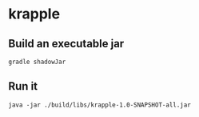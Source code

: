 # krapple

## Build an executable jar
```shell script
gradle shadowJar
```

## Run it
```shell script
java -jar ./build/libs/krapple-1.0-SNAPSHOT-all.jar
```